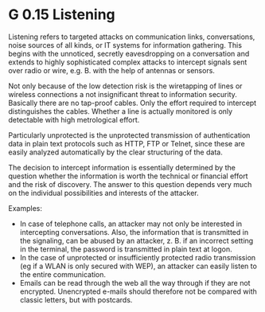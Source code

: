 G 0.15 Listening
==============

Listening refers to targeted attacks on communication links, conversations, noise sources of all kinds, or IT systems for information gathering. This begins with the unnoticed, secretly eavesdropping on a conversation and extends to highly sophisticated complex attacks to intercept signals sent over radio or wire, e.g. B. with the help of antennas or sensors.

Not only because of the low detection risk is the wiretapping of lines or wireless connections a not insignificant threat to information security. Basically there are no tap-proof cables. Only the effort required to intercept distinguishes the cables. Whether a line is actually monitored is only detectable with high metrological effort.

Particularly unprotected is the unprotected transmission of authentication data in plain text protocols such as HTTP, FTP or Telnet, since these are easily analyzed automatically by the clear structuring of the data.

The decision to intercept information is essentially determined by the question whether the information is worth the technical or financial effort and the risk of discovery. The answer to this question depends very much on the individual possibilities and interests of the attacker.

Examples:

* In case of telephone calls, an attacker may not only be interested in intercepting conversations. Also, the information that is transmitted in the signaling, can be abused by an attacker, z. B. if an incorrect setting in the terminal, the password is transmitted in plain text at logon.
* In the case of unprotected or insufficiently protected radio transmission (eg if a WLAN is only secured with WEP), an attacker can easily listen to the entire communication.
* Emails can be read through the web all the way through if they are not encrypted. Unencrypted e-mails should therefore not be compared with classic letters, but with postcards.
